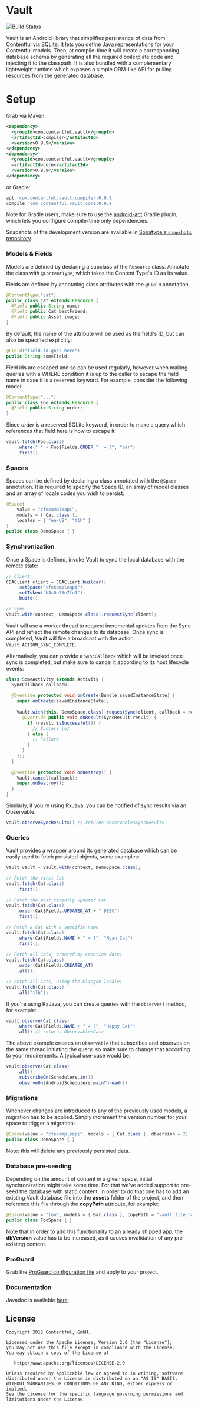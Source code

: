 # Vault

[![Build Status](https://travis-ci.org/contentful/vault.svg)](https://travis-ci.org/contentful/vault/builds#)

Vault is an Android library that simplifies persistence of data from Contentful via SQLite. It lets you define Java representations for your Contentful models. Then, at compile-time it will create a corresponding database schema by generating all the required boilerplate code and injecting it to the classpath. It is also bundled with a complementary lightweight runtime which exposes a simple ORM-like API for pulling resources from the generated database.

Setup
=====

Grab via Maven:
```xml
<dependency>
  <groupId>com.contentful.vault</groupId>
  <artifactId>compiler</artifactId>
  <version>0.9.9</version>
</dependency>
<dependency>
  <groupId>com.contentful.vault</groupId>
  <artifactId>core</artifactId>
  <version>0.9.9</version>
</dependency>
```
or Gradle:
```groovy
apt 'com.contentful.vault:compiler:0.9.9'
compile 'com.contentful.vault:core:0.9.9'
```

Note for Gradle users, make sure to use the [android-apt][apt] Gradle plugin, which lets you configure compile-time only dependencies.

Snapshots of the development version are available in [Sonatype's `snapshots` repository][snap].

### Models & Fields

Models are defined by declaring a subclass of the `Resource` class. Annotate the class with `@ContentType`, which takes the Content Type's ID as its value.

Fields are defined by annotating class attributes with the `@Field` annotation. 
```java
@ContentType("cat")
public class Cat extends Resource {
  @Field public String name;
  @Field public Cat bestFriend;
  @Field public Asset image;
}
```

By default, the name of the attribute will be used as the field's ID, but can also be specified explicitly:
```java
@Field("field-id-goes-here") 
public String someField; 
```

Field ids are escaped and so can be used regularly, however when making queries with a WHERE condition it is up to the caller to escape the field name in case it is a reserved keyword. For example, consider the following model:
```java
@ContentType("...")
public class Foo extends Resource {
  @Field public String order;
}
```

Since *order* is a reserved SQLite keyword, in order to make a query which references that field here is how to escape it:
```java
vault.fetch(Foo.class)
    .where("`" + Foo$Fields.ORDER "` = ?", "bar")
    .first();
```

### Spaces

Spaces can be defined by declaring a class annotated with the `@Space` annotation. It is required to specify the Space ID, an array of model classes and an array of locale codes you wish to persist:

```java
@Space(
    value = "cfexampleapi",
    models = { Cat.class },
    locales = { "en-US", "tlh" }
)
public class DemoSpace { }
```

### Synchronization

Once a Space is defined, invoke Vault to sync the local database with the remote state:

```java
// Client
CDAClient client = CDAClient.builder()
    .setSpace("cfexampleapi");
    .setToken("b4c0n73n7fu1");
    .build();

// Sync
Vault.with(context, DemoSpace.class).requestSync(client);
```

Vault will use a worker thread to request incremental updates from the Sync API and reflect the remote changes to its database.
Once sync is completed, Vault will fire a broadcast with the action `Vault.ACTION_SYNC_COMPLETE`.

Alternatively, you can provide a `SyncCallback` which will be invoked once sync is completed, but make sure to cancel it according to its host lifecycle events:

```java
class SomeActivity extends Activity {
  SyncCallback callback;
  
  @Override protected void onCreate(Bundle savedInstanceState) {
    super.onCreate(savedInstanceState);
    
    Vault.with(this, DemoSpace.class).requestSync(client, callback = new SyncCallback() {
      @Override public void onResult(SyncResult result) {
        if (result.isSuccessful()) {
          // Success \o/
        } else {
          // Failure
        }
      }
    });
  }
  
  @Override protected void onDestroy() {
    Vault.cancel(callback);
    super.onDestroy();
  }
}
```

Similarly, if you're using RxJava, you can be notified of sync results via an Observable:
```java
Vault.observeSyncResults() // returns Observable<SyncResult>
```

### Queries

Vault provides a wrapper around its generated database which can be easily used to fetch persisted objects, some examples:

```java
Vault vault = Vault.with(context, DemoSpace.class);

// Fetch the first Cat
vault.fetch(Cat.class)
    .first();
    
// Fetch the most recently updated Cat
vault.fetch(Cat.class)
    .order(Cat$Fields.UPDATED_AT + " DESC")
    .first();

// Fetch a Cat with a specific name
vault.fetch(Cat.class)
    .where(Cat$Fields.NAME + " = ?", "Nyan Cat")
    .first();
    
// Fetch all Cats, ordered by creation date:
vault.fetch(Cat.class)
    .order(Cat$Fields.CREATED_AT)
    .all();

// Fetch all Cats, using the Klingon locale:
vault.fetch(Cat.class)
    .all("tlh");
```

If you're using RxJava, you can create queries with the `observe()` method, for example:
```java
vault.observe(Cat.class)
    .where(Cat$Fields.NAME + " = ?", "Happy Cat")
    .all() // returns Observable<Cat>
```

The above example creates an `Observable` that subscribes and observes on the same thread initiating the query, so make sure to change that according to your requirements. A typical use-case would be:
```java
vault.observe(Cat.class)
    .all()
    .subscribeOn(Schedulers.io())
    .observeOn(AndroidSchedulers.mainThread())
```

### Migrations

Whenever changes are introduced to any of the previously used models, a migration has to be applied. Simply increment the version number for your space to trigger a migration:

```java
@Space(value = "cfexampleapi", models = { Cat.class }, dbVersion = 2)
public class DemoSpace { }
```

Note: this will delete any previously persisted data.

### Database pre-seeding

Depending on the amount of content in a given space, initial synchronization might take some time. For that we've added support to pre-seed the database with static content. In order to do that one has to add an existing Vault database file into the **assets** folder of the project, and then reference this file through the **copyPath** attribute, for example:

```java
@Space(value = "foo", models = { Bar.class }, copyPath = "vault_file_name.db")
public class FooSpace { }
```

Note that in order to add this functionality to an already shipped app, the **dbVersion** value has to be increased, as it causes invalidation of any pre-existing content.

### ProGuard

Grab the [ProGuard configuration file][proguard] and apply to your project. 

### Documentation

Javadoc is available [here][javadoc].

License
-------

    Copyright 2015 Contentful, GmbH.

    Licensed under the Apache License, Version 2.0 (the "License");
    you may not use this file except in compliance with the License.
    You may obtain a copy of the License at

       http://www.apache.org/licenses/LICENSE-2.0

    Unless required by applicable law or agreed to in writing, software
    distributed under the License is distributed on an "AS IS" BASIS,
    WITHOUT WARRANTIES OR CONDITIONS OF ANY KIND, either express or implied.
    See the License for the specific language governing permissions and
    limitations under the License.





 [snap]: https://oss.sonatype.org/content/repositories/snapshots/
 [apt]: https://bitbucket.org/hvisser/android-apt
 [proguard]: proguard-vault.cfg
 [javadoc]: https://contentful.github.io/vault

